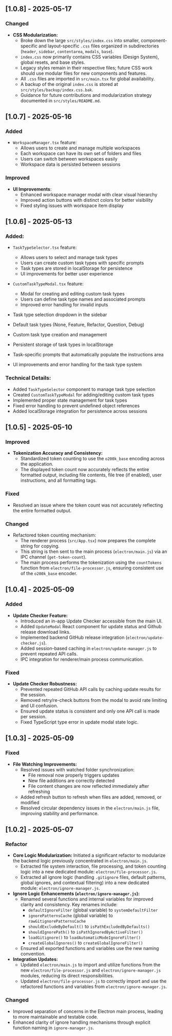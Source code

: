 ## [1.0.8] - 2025-05-17

### Changed

- **CSS Modularization:**
  - Broke down the large `src/styles/index.css` into smaller, component-specific and layout-specific `.css` files organized in subdirectories (`header`, `sidebar`, `contentarea`, `modals`, `base`).
  - `index.css` now primarily contains CSS variables (Design System), global resets, and base styles.
  - Legacy styles remain in their respective files; future CSS work should use modular files for new components and features.
  - All `.css` files are imported in `src/main.tsx` for global availability.
  - A backup of the original `index.css` is stored at `src/styles/backup/index.css.bak`.
  - Guidance for future contributions and modularization strategy documented in `src/styles/README.md`.

## [1.0.7] - 2025-05-16

### Added

- `WorkspaceManager.tsx` feature:
  - Allows users to create and manage multiple workspaces
  - Each workspace can have its own set of folders and files
  - Users can switch between workspaces easily
  - Workspace data is persisted between sessions

### Improved

- **UI Improvements**:
  - Enhanced workspace manager modal with clear visual hierarchy
  - Improved action buttons with distinct colors for better visibility
  - Fixed styling issues with workspace item display

## [1.0.6] - 2025-05-13

### Added:

- `TaskTypeSelector.tsx` feature:

  - Allows users to select and manage task types
  - Users can create custom task types with specific prompts
  - Task types are stored in localStorage for persistence
  - UI improvements for better user experience

- `CustomTaskTypeModal.tsx` feature:

  - Modal for creating and editing custom task types
  - Users can define task type names and associated prompts
  - Improved error handling for invalid inputs

- Task type selection dropdown in the sidebar
- Default task types (None, Feature, Refactor, Question, Debug)
- Custom task type creation and management
- Persistent storage of task types in localStorage
- Task-specific prompts that automatically populate the instructions area
- UI improvements and error handling for the task type system

### Technical Details:

- Added `TaskTypeSelector` component to manage task type selection
- Created `CustomTaskTypeModal` for adding/editing custom task types
- Implemented proper state management for task types
- Fixed error handling to prevent undefined object references
- Added localStorage integration for persistence across sessions

## [1.0.5] - 2025-05-10

### Improved

- **Tokenization Accuracy and Consistency:**
  - Standardized token counting to use the `o200k_base` encoding across the application.
  - The displayed token count now accurately reflects the entire formatted output, including file contents, file tree (if enabled), user instructions, and all formatting tags.

### Fixed

- Resolved an issue where the token count was not accurately reflecting the entire formatted output.

### Changed

- Refactored token counting mechanism:
  - The renderer process (`src/App.tsx`) now prepares the complete string for copying.
  - This string is then sent to the main process (`electron/main.js`) via an IPC channel (`get-token-count`).
  - The main process performs the tokenization using the `countTokens` function from `electron/file-processor.js`, ensuring consistent use of the `o200k_base` encoder.

## [1.0.4] - 2025-05-09

### Added

- **Update Checker Feature:**
  - Introduced an in-app Update Checker accessible from the main UI.
  - Added `UpdateModal` React component for update status and Github release download links.
  - Implemented backend GitHub release integration (`electron/update-checker.js`).
  - Added session-based caching in `electron/update-manager.js` to prevent repeated API calls.
  - IPC integration for renderer/main process communication.

### Fixed

- **Update Checker Robustness:**
  - Prevented repeated GitHub API calls by caching update results for the session.
  - Removed retry/re-check buttons from the modal to avoid rate limiting and UI confusion.
  - Ensured update status is consistent and only one API call is made per session.
  - Fixed TypeScript type error in update modal state logic.

## [1.0.3] - 2025-05-09

### Fixed

- **File Watching Improvements:**
  - Resolved issues with watched folder synchronization:
    - File removal now properly triggers updates
    - New file additions are correctly detected
    - File content changes are now reflected immediately after refreshing
  - Added refresh button to refresh when files are added, removed, or modified
  - Resolved circular dependency issues in the `electron/main.js` file, improving stability and performance.

## [1.0.2] - 2025-05-07

### Refactor

- **Core Logic Modularization:** Initiated a significant refactor to modularize the backend logic previously concentrated in `electron/main.js`.
  - Extracted file system interaction, file processing, and token counting logic into a new dedicated module: `electron/file-processor.js`.
  - Extracted all ignore logic (handling `.gitignore` files, default patterns, global ignores, and contextual filtering) into a new dedicated module: `electron/ignore-manager.js`.
- **Ignore Logic Enhancements (`electron/ignore-manager.js`):**
  - Renamed several functions and internal variables for improved clarity and consistency. Key renames include:
    - `defaultIgnoreFilter` (global variable) to `systemDefaultFilter`
    - `ignorePatternsCache` (global variable) to `rawGitignorePatternsCache`
    - `shouldExcludeByDefault()` to `isPathExcludedByDefaults()`
    - `shouldIgnorePath()` to `isPathIgnoredByActiveFilter()`
    - `loadGitignore()` to `loadAutomaticModeIgnoreFilter()`
    - `createGlobalIgnores()` to `createGlobalIgnoreFilter()`
  - Ensured all exported functions and variables use the new naming convention.
- **Integration Updates:**
  - Updated `electron/main.js` to import and utilize functions from the new `electron/file-processor.js` and `electron/ignore-manager.js` modules, reducing its direct responsibilities.
  - Updated `electron/file-processor.js` to correctly import and use the refactored functions and variables from `electron/ignore-manager.js`.

### Changed

- Improved separation of concerns in the Electron main process, leading to more maintainable and testable code.
- Enhanced clarity of ignore handling mechanisms through explicit function naming in `ignore-manager.js`.
